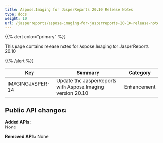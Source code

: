 ```yaml
---
title: Aspose.Imaging for JasperReports 20.10 Release Notes
type: docs
weight: 10
url: /jasperreports/aspose-imaging-for-jasperreports-20-10-release-notes/
---
```

{{% alert color="primary" %}}

This page contains release notes for Aspose.Imaging for JasperReports 20.10.

{{% /alert %}}

| **Key**         | **Summary**                                                                                                                                                              | **Category** |
|-----------------|--------------------------------------------------------------------------------------------------------------------------------------------------------------------------|--------------|
| IMAGINGJASPER-14 | Update the JasperReports with Aspose.Imaging version 20.10                                                                                                            | Enhancement      |
     
**Public API changes:**
-----------------------

**Added APIs:** <br/>
None

**Removed APIs:**
None